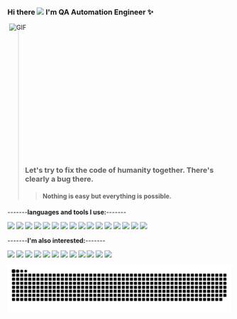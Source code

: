 ### Hi there <a href="https://www.gautamkrishnar.com/"><img src="https://media.giphy.com/media/hvRJCLFzcasrR4ia7z/giphy.gif" width="5%"></a>  I'm QA Automation Engineer ✨ 

<img align="right" alt="GIF" src="https://user-images.githubusercontent.com/74038190/264141683-8aa99f6c-267d-4977-9cd3-1a4c11675863.gif" width="500" height="320" />

> ### Let's try to fix the code of humanity together. There's clearly a bug there.
>> #### Nothing is easy but everything is possible.

-------**languages and tools I use:**-------  

<code><img height="30" src="https://user-images.githubusercontent.com/25181517/183423507-c056a6f9-1ba8-4312-a350-19bcbc5a8697.png"></code>
<code><img height="30" src="https://user-images.githubusercontent.com/25181517/117447155-6a868a00-af3d-11eb-9cfe-245df15c9f3f.png"></code>
<code><img height="30" src="https://github.com/marwin1991/profile-technology-icons/assets/136815194/82df4543-236b-4e45-9604-5434e3faab17"></code>
<code><img height="30" src="https://user-images.githubusercontent.com/25181517/192107854-765620d7-f909-4953-a6da-36e1ef69eea6.png"></code>
<code><img height="30" src="https://user-images.githubusercontent.com/25181517/192108372-f71d70ac-7ae6-4c0d-8395-51d8870c2ef0.png"></code>
<code><img height="30" src="https://user-images.githubusercontent.com/25181517/192108374-8da61ba1-99ec-41d7-80b8-fb2f7c0a4948.png"></code>
<code><img height="30" src="https://user-images.githubusercontent.com/25181517/192108893-b1eed3c7-b2c4-4e1c-9e9f-c7e83637b33d.png"></code>
<code><img height="30" src="https://user-images.githubusercontent.com/25181517/192108891-d86b6220-e232-423a-bf5f-90903e6887c3.png"></code>
<code><img height="30" src="https://user-images.githubusercontent.com/25181517/192109061-e138ca71-337c-4019-8d42-4792fdaa7128.png"></code>
<code><img height="30" src="https://user-images.githubusercontent.com/25181517/183912952-83784e94-629d-4c34-a961-ae2ae795b662.png"></code>
<code><img height="30" src="https://user-images.githubusercontent.com/25181517/183859966-a3462d8d-1bc7-4880-b353-e2cbed900ed6.png"></code>
<code><img height="30" src="https://user-images.githubusercontent.com/25181517/184103699-d1b83c07-2d83-4d99-9a1e-83bd89e08117.png"></code>
<code><img height="30" src="https://user-images.githubusercontent.com/25181517/186884150-05e9ff6d-340e-4802-9533-2c3f02363ee3.png"></code>
<code><img height="30" src="https://user-images.githubusercontent.com/25181517/186884152-ae609cca-8cf1-4175-8d60-1ce1fa078ca2.png"></code>
<code><img height="30" src="https://user-images.githubusercontent.com/25181517/117269608-b7dcfb80-ae58-11eb-8e66-6cc8753553f0.png"></code>
<code><img height="30" src="https://user-images.githubusercontent.com/25181517/121406611-a8246b80-c95e-11eb-9b11-b771486377f6.png"></code>

-------**I'm also interested:**-------

<code><img height="25" src="https://img.shields.io/badge/Coinbase-0052FF?style=for-the-badge&logo=Coinbase&logoColor=white"></code>
<code><img height="25" src="https://img.shields.io/badge/Bitcoin-000000?style=for-the-badge&logo=bitcoin&logoColor=white"></code>
<code><img height="25" src="https://img.shields.io/badge/Amazon_AWS-FF9900?style=for-the-badge&logo=amazonaws&logoColor=white"></code>
<code><img height="25" src="https://img.shields.io/badge/Adobe%20Photoshop-31A8FF?style=for-the-badge&logo=Adobe%20Photoshop&logoColor=black"></code>
<code><img height="25" src="https://img.shields.io/badge/Pinacle Studio-C2A633?style=for-the-badge&logo"></code>
<code><img height="25" src="https://img.shields.io/badge/samsung%20pay-1D49C0?style=for-the-badge&logo=samsung%20pay&logoColor=white"></code>
<code><img height="25" src="https://img.shields.io/badge/Counter_Strike-000000?style=for-the-badge&logo=counter-strike&logoColor=white"></code>
<code><img height="25" src="https://img.shields.io/badge/Nintendo_Switch-E60012?style=for-the-badge&logo=nintendo-switch&logoColor=white"></code>
<code><img height="25" src="https://img.shields.io/badge/Spotify-1ED760?&style=for-the-badge&logo=spotify&logoColor=white"></code>
<code><img height="25" src="https://img.shields.io/badge/Netflix-E50914?style=for-the-badge&logo=netflix&logoColor=white"></code>
<code><img height="25" src="https://img.shields.io/badge/Pickleball-FCD535?style=for-the-badge&logo"></code> 
<code><img height="25" src="https://img.shields.io/badge/Jazz-A1A9BB?style=for-the-badge&logo"></code> 

<!--![Snake animation](https://github.com/thepiyushmalhotra/thepiyushmalhotra/blob/output/github-contribution-grid-snake.svg)-->
![](https://github.com/Platane/snk/raw/output/github-contribution-grid-snake.svg)

